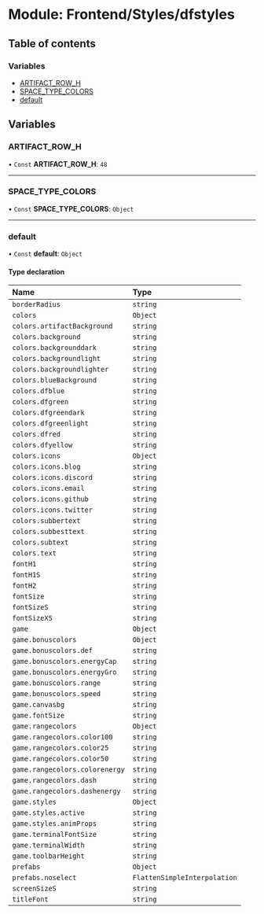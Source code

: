 # Module: Frontend/Styles/dfstyles

## Table of contents

### Variables

- [ARTIFACT_ROW_H](Frontend_Styles_dfstyles.md#artifact_row_h)
- [SPACE_TYPE_COLORS](Frontend_Styles_dfstyles.md#space_type_colors)
- [default](Frontend_Styles_dfstyles.md#default)

## Variables

### ARTIFACT_ROW_H

• `Const` **ARTIFACT_ROW_H**: `48`

---

### SPACE_TYPE_COLORS

• `Const` **SPACE_TYPE_COLORS**: `Object`

---

### default

• `Const` **default**: `Object`

#### Type declaration

| Name                           | Type                         |
| :----------------------------- | :--------------------------- |
| `borderRadius`                 | `string`                     |
| `colors`                       | `Object`                     |
| `colors.artifactBackground`    | `string`                     |
| `colors.background`            | `string`                     |
| `colors.backgrounddark`        | `string`                     |
| `colors.backgroundlight`       | `string`                     |
| `colors.backgroundlighter`     | `string`                     |
| `colors.blueBackground`        | `string`                     |
| `colors.dfblue`                | `string`                     |
| `colors.dfgreen`               | `string`                     |
| `colors.dfgreendark`           | `string`                     |
| `colors.dfgreenlight`          | `string`                     |
| `colors.dfred`                 | `string`                     |
| `colors.dfyellow`              | `string`                     |
| `colors.icons`                 | `Object`                     |
| `colors.icons.blog`            | `string`                     |
| `colors.icons.discord`         | `string`                     |
| `colors.icons.email`           | `string`                     |
| `colors.icons.github`          | `string`                     |
| `colors.icons.twitter`         | `string`                     |
| `colors.subbertext`            | `string`                     |
| `colors.subbesttext`           | `string`                     |
| `colors.subtext`               | `string`                     |
| `colors.text`                  | `string`                     |
| `fontH1`                       | `string`                     |
| `fontH1S`                      | `string`                     |
| `fontH2`                       | `string`                     |
| `fontSize`                     | `string`                     |
| `fontSizeS`                    | `string`                     |
| `fontSizeXS`                   | `string`                     |
| `game`                         | `Object`                     |
| `game.bonuscolors`             | `Object`                     |
| `game.bonuscolors.def`         | `string`                     |
| `game.bonuscolors.energyCap`   | `string`                     |
| `game.bonuscolors.energyGro`   | `string`                     |
| `game.bonuscolors.range`       | `string`                     |
| `game.bonuscolors.speed`       | `string`                     |
| `game.canvasbg`                | `string`                     |
| `game.fontSize`                | `string`                     |
| `game.rangecolors`             | `Object`                     |
| `game.rangecolors.color100`    | `string`                     |
| `game.rangecolors.color25`     | `string`                     |
| `game.rangecolors.color50`     | `string`                     |
| `game.rangecolors.colorenergy` | `string`                     |
| `game.rangecolors.dash`        | `string`                     |
| `game.rangecolors.dashenergy`  | `string`                     |
| `game.styles`                  | `Object`                     |
| `game.styles.active`           | `string`                     |
| `game.styles.animProps`        | `string`                     |
| `game.terminalFontSize`        | `string`                     |
| `game.terminalWidth`           | `string`                     |
| `game.toolbarHeight`           | `string`                     |
| `prefabs`                      | `Object`                     |
| `prefabs.noselect`             | `FlattenSimpleInterpolation` |
| `screenSizeS`                  | `string`                     |
| `titleFont`                    | `string`                     |
